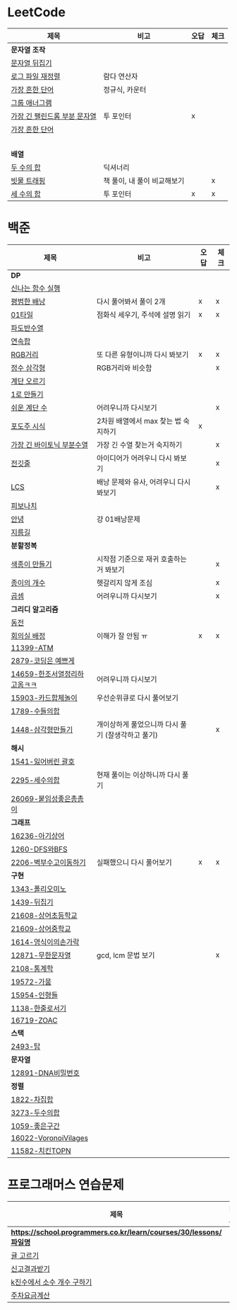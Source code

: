 # LeetCode
| 제목        | 비고       |오답|체크|
|-----------|----------|---|---|
| **문자열 조작**||||
| [문자열 뒤집기](LeetCode/문자열_조작/344-Reverse_String.py)   |          |   |   |
| [로그 파일 재정렬](LeetCode/문자열_조작/937-Reorder_Data_in_Log_Files.py) | 람다 연산자   |   |   |
| [가장 흔한 단어](LeetCode/문자열_조작/819-Most_Common_Word.py)  | 정규식, 카운터 |   |   |
| [그룹 애너그램](LeetCode/문자열_조작/49-Group-Anagrams.py)  | |   |   |
| [가장 긴 팰린드롬 부분 문자열](LeetCode/문자열_조작/5-Longest-Palindromic-Substring.py)  | 투 포인터 | x |   |
| [가장 흔한 단어](LeetCode/문자열_조작/819-Most_Common_Word.py)  |  |   |   |
| <br> | | | |
| **배열** ||||
| [두 수의 합](LeetCode/배열/1-Two-Sum.py)  | 딕셔너리 |   |   |
| [빗물 트래핑](LeetCode/배열/42-Trapping-Rain-Water.py)  | 책 풀이, 내 풀이 비교해보기 |   | x |
| [세 수의 합](LeetCode/배열/15-3Sum.py)  | 투 포인터 | x | x |


# 백준
| 제목                                                     | 비고                           | 오답 | 체크 |
|--------------------------------------------------------|------------------------------|---|----|
| **DP**                                                 |                              |   |    |
| [신나는 함수 실행](BOJ/DP/9184-신나는함수실행.py)                    |                              |   |    |
| [평범한 배낭](BOJ/DP/12865-평범한배낭.py)                        | 다시 풀어봐서 풀이 2개                | x | x  |
| [01타일](BOJ/DP/1904-01타일.py)                            | 점화식 세우기, 주석에 설명 읽기           | x | x  |
| [파도반수열](BOJ/DP/9461-파도반수열.py)                          |                              |   |    |
| [연속합](BOJ/DP/1912-연속합.py)                              |                              |   |    |
| [RGB거리](BOJ/DP/1149-RGB거리.py)                          | 또 다른 유형이니까 다시 봐보기            | x | x  |
| [정수 삼각형](BOJ/DP/1932-정수삼각형.py)                         | RGB거리와 비슷함                   |   | x  |
| [계단 오르기](BOJ/DP/2579-계단오르기.py)                         |                              |   |    |
| [1로 만들기](BOJ/DP/1463-1로만들기.py)                         |                              |   |    |
| [쉬운 계단 수](BOJ/DP/10844-쉬운계단수.py)                       | 어려우니까 다시보기                   |   | x  |
| [포도주 시식](BOJ/DP/2156-포도주시식.py)                         | 2차원 배열에서 max 찾는 법 숙지하기       | x |    |
| [가장 긴 바이토닉 부분수열](BOJ/DP/11054-가장긴바이토닉부분수열.py)          | 가장 긴 수열 찾는거 숙지하기             |   | x  |
| [전깃줄](BOJ/DP/2565-전깃줄.py)                              | 아이디어가 어려우니 다시 봐보기            |   | x  |
| [LCS](BOJ/DP/9251-LCS.py)                              | 배낭 문제와 유사, 어려우니 다시 봐보기       |   | x  |
| [피보나치](BOJ/DP/24416-피보나치.py)                           |                              |   |    |
| [안녕](BOJ/DP/1535-안녕.py)                                | 걍 01배낭문제                     |   |    |
| [지름길](BOJ/DP/1466-지름길.py)                              |                              |   |    |
| **분할정복**                                               |                              |   |    |
| [색종이 만들기](BOJ/분할정복/2630-색종이만들기.py)                     | 시작점 기준으로 재귀 호출하는 거 봐보기       |   | x  |
| [종이의 개수](BOJ/분할정복/1780-종이의개수.py)                       | 헷갈리지 않게 조심                   |   | x  |
| [곱셈](BOJ/분할정복/1629-곱셈.py)                              | 어려우니까 다시보기                   |   | x  |
| **그리디 알고리즘**                                           |                              |   |    |
| [동전](BOJ/그리디/11047-동전.py)                              |                              |   |    |
| [회의실 배정](BOJ/그리디/1931-회의실배정.py)                        | 이해가 잘 안됨 ㅠ                   | x | x  |
| [11399-ATM](BOJ/그리디/11399-ATM.py)                      |                              |   |    |
| [2879-코딩은 예쁘게](BOJ/그리디/2879-코딩은예쁘게.py)                 |                              |   |    |
| [14659-한조서열정리하고옴ㅋㅋ](BOJ/그리디/14659-활잡이.py)              | 어려우니까 다시보기                   |   |    |
| [15903-카드합체놀이](BOJ/그리디/15903-카드합체놀이.py)                | 우선순위큐로 다시 풀어보기               |   |    |
| [1789-수들의합](BOJ/그리디/1789-수들의합.py)                      |                              |   |    |
| [1448-삼각형만들기](BOJ/그리디/1448-삼각형만들기.py)                  | 개이상하게 풀었으니까 다시 풀기 (잘생각하고 풀기) |   | x  |
| **해시**                                                 |                              |   |    |
| [1541-잃어버린 괄호](BOJ/해시/1541-잃어버린괄호.py)                  |                              |   |    |
| [2295-세수의합](BOJ/해시/2295-세수의합.py)                       | 현재 풀이는 이상하니까 다시 풀기           |   |    |
| [26069-붙임성좋은총총이](BOJ/해시/26069-붙임성좋은총총이.py)                  |            |   |    |
| **그래프**                                                |                              |   |    |
| [16236-아기상어](BOJ/그래프/16236-아기상어.py)                    |                              |   |    |
| [1260-DFS와BFS](BOJ/그래프/126-DFS와BFS.py)                 |                              |   |    |
| [2206-벽부수고이동하기](BOJ/그래프/2206-벽부수고이동하기.py)              | 실패했으니 다시 풀어보기                | x | x  |
| **구현**                                                 |                              |   |    |
| [1343-폴리오미노](BOJ/그래프/1343-폴리오미노.py)                    |                              |   |    |
| [1439-뒤집기](BOJ/그래프/1439-뒤집기.py)                        |                              |   |    |
| [21608-상어초등학교](BOJ/구현/21608-상어초등학교.py)                 |                              |   |    |
| [21609-상어중학교](BOJ/구현/21609-상어중학교.py)                   |                              |   |    |
| [1614-영식이의손가락](BOJ/구현/1614-영식이의손가락.py)                 |                              |   |    |
| [12871-무한문자열](BOJ/구현/12871-무한문자열.py)                   | gcd, lcm 문법 보기               |   | x  |
| [2108-통계학](BOJ/구현/2108-통계학.py)                         |                              |   |    |
| [19572-가뭄](BOJ/구현/19572-가뭄.py)                         |                              |   |    |
| [15954-인형들](BOJ/구현/15954-인형들.py)                       |                              |   |    |
| [1138-한줄로서기](BOJ/구현/1138-한줄로서기.py)                     |                              |   |    |
| [16719-ZOAC](BOJ/구현/16719-ZOAC.py)                     |                              |   |    |
| **스택**                                                 |                              |   |    |
| [2493-탑](BOJ/스택/2493-탑.py)                             |                              |   |    |
| **문자열**                                                |                              |   |    |
| [12891-DNA비밀번호](BOJ/문자열/12891-DNA비밀번호.py)              |                              |   |    |
| **정렬**                                                 |                              |   |    |
| [1822-차집합](BOJ/정렬/1822-차집합.py)                         |                              |   |    |
| [3273-두수의합](BOJ/정렬/3273-두수의합.py)                       |                              |   |    |
| [1059-좋은구간](BOJ/정렬/1059-좋은구간.py)                       |                              |   |    |
| [16022-VoronoiVilages](BOJ/정렬/16022-VoronoiVilages.py) |                              |   |    |
| [11582-치킨TOPN](BOJ/정렬/11582-치킨TOPN.py)                 |                              |   |    |

# 프로그래머스 연습문제
| 제목                                                                | 비고                     | 오답 | 체크 |
|-------------------------------------------------------------------|------------------------|----|----|
| **https://school.programmers.co.kr/learn/courses/30/lessons/파일명** |                        |    |    |
| [귤 고르기](programmers/138476-귤고르기.py)                               |                        |    |    |
| [신고결과받기](programmers/92334-신고결과받기.py)                             |                        |    |    |
| [k진수에서 소수 개수 구하기](programmers/92335-k진수에서소수개수구하기.py)              |                        |    |    |
| [주차요금계산](programmers/92341-주차요금계산.py)                             |                        |    |    |
